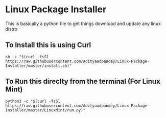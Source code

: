 # Linux Package Installer


This is basically a python file to get things download and update any linux distro

## To Install this is using Curl
    
    sh -c "$(curl -fsSl https://raw.githubusercontent.com/Adityaadpandey/Linux-Package-Installer/master/install.sh)"

## To Run this direclty from the terminal (For Linux Mint)
    
    python3 -c "$(curl -fsSl https://raw.githubusercontent.com/Adityaadpandey/Linux-Package-Installer/master/LinuxMint/run.py)"